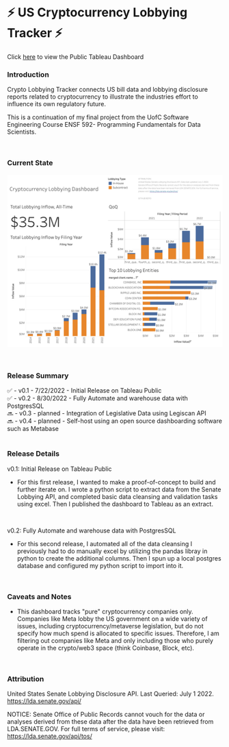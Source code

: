 # :zap: US Cryptocurrency Lobbying Tracker :zap:

Click [here](https://public.tableau.com/views/CryptoLobbyingDashboard/SummaryDashboard?:language=en-US&:display_count=n&:origin=viz_share_link) to view the Public Tableau Dashboard

### **Introduction** ###
Crypto Lobbying Tracker connects US bill data and lobbying disclosure reports related to cryptocurrency to illustrate the industries effort to influence its own regulatory future.

This is a continuation of my final project from the UofC Software Engineering Course ENSF 592- Programming Fundamentals for Data Scientists.

<br />

### **Current State** ###

![tableau_screenshot](tableau_screenshot.png)

<br />

### **Release Summary** ###
:white_check_mark: - v0.1 - 7/22/2022 - Initial Release on Tableau Public  
:white_check_mark: - v0.2 - 8/30/2022 - Fully Automate and warehouse data with PostgresSQL <br />
:soon: - v0.3 - planned - Integration of Legislative Data using Legiscan API <br />
:soon: - v0.4 - planned - Self-host using an open source dashboarding software such as Metabase  
<br />  

### **Release Details** ###
v0.1: Initial Release on Tableau Public

- For this first release, I wanted to make a proof-of-concept to build and further iterate on. I wrote a python script to extract data from the Senate Lobbying API, and completed basic data cleansing and validation tasks using excel. Then I published the dashboard to Tableau as an extract.
<br />  

v0.2: Fully Automate and warehouse data with PostgresSQL

- For this second release, I automated all of the data cleansing I previously had to do manually excel by utilizing the pandas libray in python to create the additional columns. Then I spun up a local postgres database and configured my python script to import into it.

<br />

### **Caveats and Notes** ###
- This dashboard tracks "pure" cryptocurrency companies only. Companies like Meta lobby the US government on a wide variety of issues, including cryptocurrency/metaverse legislation, but do not specify how much spend is allocated to specific issues. Therefore, I am filtering out companies like Meta and only including those who purely operate in the crypto/web3 space (think Coinbase, Block, etc).

<br />

### **Attribution** ###
United States Senate Lobbying Disclosure API. Last Queried: July 1 2022.
https://lda.senate.gov/api/

NOTICE: 
Senate Office of Public Records cannot vouch for the data or analyses derived from these data after the data have been retrieved from LDA.SENATE.GOV. For full terms of service, please visit: https://lda.senate.gov/api/tos/

